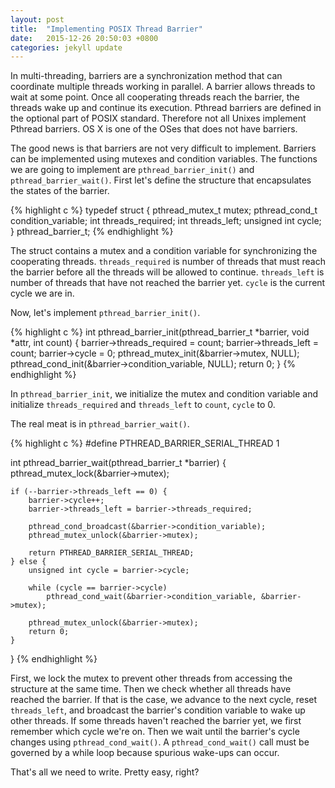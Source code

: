```yaml
---
layout: post
title:  "Implementing POSIX Thread Barrier"
date:   2015-12-26 20:50:03 +0800
categories: jekyll update
---
```

In multi-threading, barriers are a synchronization method that can coordinate multiple threads working in parallel. A barrier allows threads to wait at some point. Once all cooperating threads reach the barrier, the threads wake up and continue its execution. Pthread barriers are defined in the optional part of POSIX standard. Therefore not all Unixes implement Pthread barriers. OS X is one of the OSes that does not have barriers.

The good news is that barriers are not very difficult to implement. Barriers can be implemented using mutexes and condition variables. The functions we are going to implement are `pthread_barrier_init()` and `pthread_barrier_wait()`. First let's define the structure that encapsulates the states of the barrier.

{% highlight c %}
typedef struct {
    pthread_mutex_t mutex;
    pthread_cond_t condition_variable;
    int threads_required;
    int threads_left;
    unsigned int cycle;
} pthread_barrier_t;
{% endhighlight %}

The struct contains a mutex and a condition variable for synchronizing the cooperating threads. `threads_required` is number of threads that must reach the barrier before all the threads will be allowed to continue. `threads_left` is number of threads that have not reached the barrier yet. `cycle` is the current cycle we are in.

Now, let's implement `pthread_barrier_init()`.

{% highlight c %}
int pthread_barrier_init(pthread_barrier_t *barrier, void *attr, int count) {
    barrier->threads_required = count;
    barrier->threads_left = count;
    barrier->cycle = 0;
    pthread_mutex_init(&barrier->mutex, NULL);
    pthread_cond_init(&barrier->condition_variable, NULL);
    return 0;
}
{% endhighlight %}

In `pthread_barrier_init`, we initialize the mutex and condition variable and initialize `threads_required` and `threads_left` to `count`, `cycle` to 0.

The real meat is in `pthread_barrier_wait()`.

{% highlight c %}
#define PTHREAD_BARRIER_SERIAL_THREAD 1

int pthread_barrier_wait(pthread_barrier_t *barrier) {
    pthread_mutex_lock(&barrier->mutex);

    if (--barrier->threads_left == 0) {
        barrier->cycle++;
        barrier->threads_left = barrier->threads_required;

        pthread_cond_broadcast(&barrier->condition_variable);
        pthread_mutex_unlock(&barrier->mutex);

        return PTHREAD_BARRIER_SERIAL_THREAD;
    } else {
        unsigned int cycle = barrier->cycle;

        while (cycle == barrier->cycle)
            pthread_cond_wait(&barrier->condition_variable, &barrier->mutex);

        pthread_mutex_unlock(&barrier->mutex);
        return 0;
    }
}
{% endhighlight %}

First, we lock the mutex to prevent other threads from accessing the structure at the same time. Then we check whether all threads have reached the barrier. If that is the case, we advance to the next cycle, reset `threads_left`, and broadcast the barrier's condition variable to wake up other threads. If some threads haven't reached the barrier yet, we first remember which cycle we're on. Then we wait until the barrier's cycle changes using `pthread_cond_wait()`. A `pthread_cond_wait()` call must be governed by a while loop because spurious wake-ups can occur.

That's all we need to write. Pretty easy, right?
